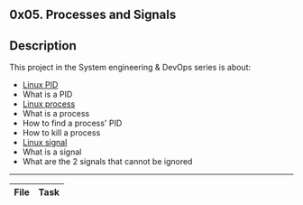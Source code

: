  0x05. Processes and Signals
--
## Description

This project in the System engineering & DevOps series is about:

* [Linux PID](http://www.linfo.org/pid.html)
* What is a PID
* [Linux process](https://www.thegeekstuff.com/2012/03/linux-processes-environment/)
* What is a process
* How to find a process' PID
* How to kill a process
* [Linux signal](https://www.thegeekstuff.com/2012/03/linux-signals-fundamentals/)
* What is a signal
* What are the 2 signals that cannot be ignored

---
File|Task
---|---



